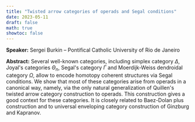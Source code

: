 ```yaml
---
title: "Twisted arrow categories of operads and Segal conditions"
date: 2023-05-11
draft: false
math: true
showtoc: false
---
```


**Speaker:** Sergei Burkin – Pontifical Catholic University of Rio de Janeiro

**Abstract:** Several well-known categories, including simplex category $\Delta$, Joyal's categories $\Theta_n$, Segal's category $\Gamma$ and Moerdijk-Weiss dendroidal category $\Omega$, allow to encode homotopy coherent structures via Segal conditions. We show that most of these categories arise from operads in a canonical way, namely, via the only natural generalization of Quillen's twisted arrow category construction to operads. This construction gives a good context for these categories. It is closely related to Baez-Dolan plus construction and to universal enveloping category construction of Ginzburg and Kapranov.